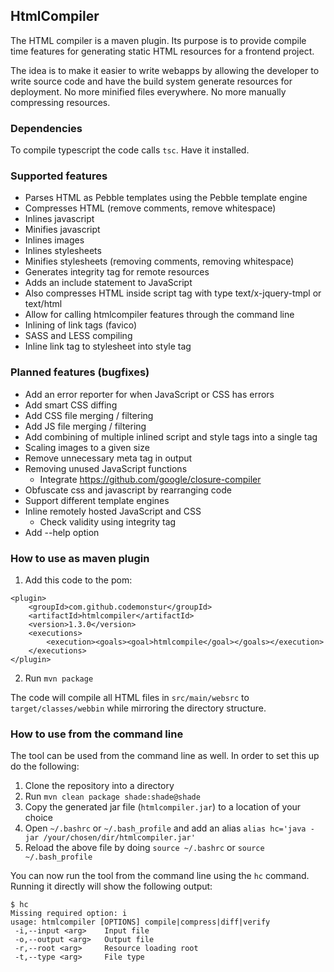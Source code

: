 ## HtmlCompiler

The HTML compiler is a maven plugin.
Its purpose is to provide compile time features for generating static HTML resources for a frontend project.

The idea is to make it easier to write webapps by allowing the developer to write source code and have the build system generate resources for deployment.
No more minified files everywhere. No more manually compressing resources.

### Dependencies

To compile typescript the code calls `tsc`. Have it installed.

### Supported features

- Parses HTML as Pebble templates using the Pebble template engine
- Compresses HTML (remove comments, remove whitespace)
- Inlines javascript
- Minifies javascript
- Inlines images
- Inlines stylesheets
- Minifies stylesheets (removing comments, removing whitespace)
- Generates integrity tag for remote resources
- Adds an include statement to JavaScript
- Also compresses HTML inside script tag with type text/x-jquery-tmpl or text/html
- Allow for calling htmlcompiler features through the command line
- Inlining of link tags (favico)
- SASS and LESS compiling
- Inline link tag to stylesheet into style tag

### Planned features (bugfixes)

- Add an error reporter for when JavaScript or CSS has errors
- Add smart CSS diffing
- Add CSS file merging / filtering
- Add JS file merging / filtering
- Add combining of multiple inlined script and style tags into a single tag
- Scaling images to a given size
- Remove unnecessary meta tag in output
- Removing unused JavaScript functions
  - Integrate https://github.com/google/closure-compiler
- Obfuscate css and javascript by rearranging code
- Support different template engines
- Inline remotely hosted JavaScript and CSS
  - Check validity using integrity tag
- Add --help option

### How to use as maven plugin

1. Add this code to the pom:
```
<plugin>
    <groupId>com.github.codemonstur</groupId>
    <artifactId>htmlcompiler</artifactId>
    <version>1.3.0</version>
    <executions>
        <execution><goals><goal>htmlcompile</goal></goals></execution>
    </executions>
</plugin>
```
2. Run `mvn package`

The code will compile all HTML files in `src/main/websrc` to `target/classes/webbin` while mirroring the directory structure.


### How to use from the command line

The tool can be used from the command line as well.
In order to set this up do the following:
1. Clone the repository into a directory
2. Run `mvn clean package shade:shade@shade`
3. Copy the generated jar file (`htmlcompiler.jar`) to a location of your choice
4. Open `~/.bashrc` or `~/.bash_profile` and add an alias `alias hc='java -jar /your/chosen/dir/htmlcompiler.jar'`
5. Reload the above file by doing `source ~/.bashrc` or `source ~/.bash_profile`

You can now run the tool from the command line using the `hc` command.
Running it directly will show the following output:
```
$ hc
Missing required option: i
usage: htmlcompiler [OPTIONS] compile|compress|diff|verify
 -i,--input <arg>    Input file
 -o,--output <arg>   Output file
 -r,--root <arg>     Resource loading root
 -t,--type <arg>     File type
```
